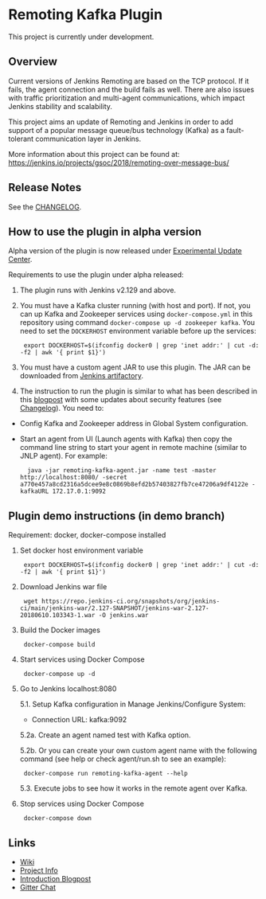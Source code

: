 # Remoting Kafka Plugin
This project is currently under development.

## Overview

Current versions of Jenkins Remoting are based on the TCP protocol. If it fails, the agent connection and the build fails as well. There are also issues with traffic prioritization and multi-agent communications, which impact Jenkins stability and scalability.

This project aims an update of Remoting and Jenkins in order to add support of a popular message queue/bus technology (Kafka) as a fault-tolerant communication layer in Jenkins.

More information about this project can be found at: https://jenkins.io/projects/gsoc/2018/remoting-over-message-bus/

## Release Notes

See the [CHANGELOG](CHANGELOG.md).

## How to use the plugin in alpha version

Alpha version of the plugin is now released under [Experimental Update Center](https://jenkins.io/doc/developer/publishing/releasing-experimental-updates/#configuring-jenkins-to-use-experimental-update-center).

Requirements to use the plugin under alpha released:

1. The plugin runs with Jenkins v2.129 and above.

2. You must have a Kafka cluster running (with host and port). If not, you can up Kafka and Zookeeper services using `docker-compose.yml` in this repository using command `docker-compose up -d zookeeper kafka`. You need to set the `DOCKERHOST` environment variable before up the services:

        export DOCKERHOST=$(ifconfig docker0 | grep 'inet addr:' | cut -d: -f2 | awk '{ print $1}')

3. You must have a custom agent JAR to use this plugin. The JAR can be downloaded from [Jenkins artifactory](https://repo.jenkins-ci.org/releases/io/jenkins/plugins/remoting-kafka/remoting-kafka-agent/1.0.0-alpha-1/remoting-kafka-agent-1.0.0-alpha-1.jar).

4. The instruction to run the plugin is similar to what has been described in this [blogpost](https://jenkins.io/blog/2018/06/18/remoting-over-message-bus/) with some updates about security features (see [Changelog](CHANGELOG.md)). You need to:

- Config Kafka and Zookeeper address in Global System configuration.
- Start an agent from UI (Launch agents with Kafka) then copy the command line string to start your agent in remote machine (similar to JNLP agent). For example:

        java -jar remoting-kafka-agent.jar -name test -master http://localhost:8080/ -secret a770e457a8cd2316a5dcee9e8c0869b8efd2b57403827fb7ce47206a9df4122e -kafkaURL 172.17.0.1:9092

## Plugin demo instructions (in demo branch)

Requirement: docker, docker-compose installed

1. Set docker host environment variable

        export DOCKERHOST=$(ifconfig docker0 | grep 'inet addr:' | cut -d: -f2 | awk '{ print $1}')

2. Download Jenkins war file

        wget https://repo.jenkins-ci.org/snapshots/org/jenkins-ci/main/jenkins-war/2.127-SNAPSHOT/jenkins-war-2.127-20180610.103343-1.war -O jenkins.war

3. Build the Docker images

        docker-compose build

4. Start services using Docker Compose

        docker-compose up -d

5. Go to Jenkins localhost:8080

    5.1. Setup Kafka configuration in Manage Jenkins/Configure System:

    - Connection URL: kafka:9092

    5.2a. Create an agent named test with Kafka option.

    5.2b. Or you can create your own custom agent name with the following command (see help or check agent/run.sh to see an example):

        docker-compose run remoting-kafka-agent --help

    5.3. Execute jobs to see how it works in the remote agent over Kafka.

6. Stop services using Docker Compose

        docker-compose down

## Links

- [Wiki](https://wiki.jenkins.io/display/JENKINS/Remoting+Kafka+Plugin)
- [Project Info](https://jenkins.io/projects/gsoc/2018/remoting-over-message-bus/)
- [Introduction Blogpost](https://jenkins.io/blog/2018/06/18/remoting-over-message-bus/)
- [Gitter Chat](https://gitter.im/jenkinsci/remoting)
